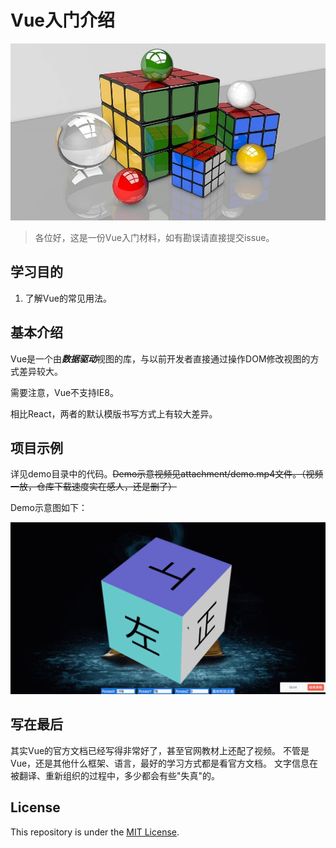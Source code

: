 # Vue入门介绍

![cube](./attachment/cube.jpg)

> 各位好，这是一份Vue入门材料，如有勘误请直接提交issue。

## 学习目的

1. 了解Vue的常见用法。

## 基本介绍

Vue是一个由***数据驱动***视图的库，与以前开发者直接通过操作DOM修改视图的方式差异较大。

需要注意，Vue不支持IE8。

相比React，两者的默认模版书写方式上有较大差异。

## 项目示例

详见demo目录中的代码。<del>Demo示意视频见attachment/demo.mp4文件。（视频一放，仓库下载速度实在感人，还是删了）</del>

Demo示意图如下：

![snapshot](./attachment/snapshot.png)

## 写在最后

其实Vue的官方文档已经写得非常好了，甚至官网教材上还配了视频。
不管是Vue，还是其他什么框架、语言，最好的学习方式都是看官方文档。
文字信息在被翻译、重新组织的过程中，多少都会有些"失真"的。

## License

This repository is under the [MIT License](./LICENSE).
